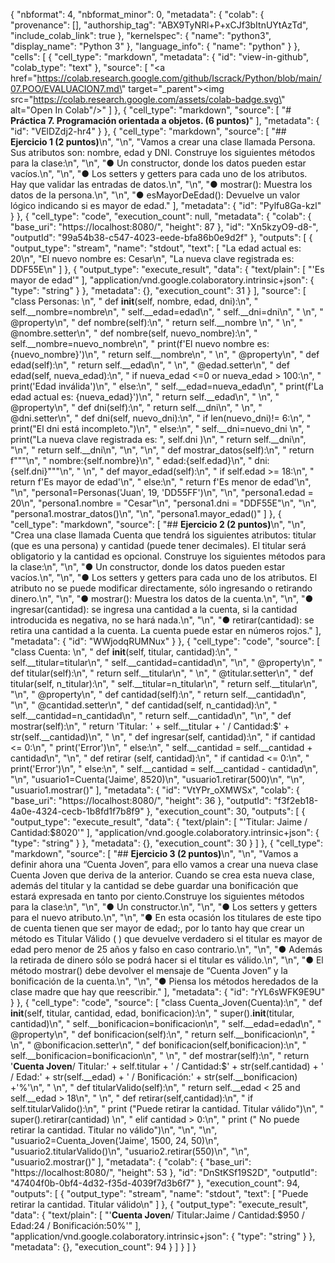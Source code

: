{
  "nbformat": 4,
  "nbformat_minor": 0,
  "metadata": {
    "colab": {
      "provenance": [],
      "authorship_tag": "ABX9TyNRl+P+xCJf3bItnUYtAzTd",
      "include_colab_link": true
    },
    "kernelspec": {
      "name": "python3",
      "display_name": "Python 3"
    },
    "language_info": {
      "name": "python"
    }
  },
  "cells": [
    {
      "cell_type": "markdown",
      "metadata": {
        "id": "view-in-github",
        "colab_type": "text"
      },
      "source": [
        "<a href=\"https://colab.research.google.com/github/Iscrack/Python/blob/main/07.POO/EVALUACION7.md\" target=\"_parent\"><img src=\"https://colab.research.google.com/assets/colab-badge.svg\" alt=\"Open In Colab\"/></a>"
      ]
    },
    {
      "cell_type": "markdown",
      "source": [
        "# **Práctica 7. Programación orientada a objetos. (6 puntos)**"
      ],
      "metadata": {
        "id": "VElDZdj2-hr4"
      }
    },
    {
      "cell_type": "markdown",
      "source": [
        "## **Ejercicio 1 (2 puntos)**\n",
        "\n",
        "Vamos a crear una clase llamada Persona. Sus atributos son: nombre, edad y DNI. Construye los siguientes métodos para la clase:\n",
        "\n",
        "● Un constructor, donde los datos pueden estar vacíos.\n",
        "\n",
        "● Los setters y getters para cada uno de los atributos. Hay que validar las entradas de datos.\n",
        "\n",
        "● mostrar(): Muestra los datos de la persona.\n",
        "\n",
        "● esMayorDeEdad(): Devuelve un valor lógico indicando si es mayor de edad."
      ],
      "metadata": {
        "id": "Pylfu8Ga-kzl"
      }
    },
    {
      "cell_type": "code",
      "execution_count": null,
      "metadata": {
        "colab": {
          "base_uri": "https://localhost:8080/",
          "height": 87
        },
        "id": "Xn5kzyO9-d8-",
        "outputId": "99a54b38-c547-4023-eede-bfa86b0e9d2f"
      },
      "outputs": [
        {
          "output_type": "stream",
          "name": "stdout",
          "text": [
            "La edad actual es: 20\n",
            "El nuevo nombre es: Cesar\n",
            "La nueva clave registrada es:  DDF55E\n"
          ]
        },
        {
          "output_type": "execute_result",
          "data": {
            "text/plain": [
              "'Es mayor de edad'"
            ],
            "application/vnd.google.colaboratory.intrinsic+json": {
              "type": "string"
            }
          },
          "metadata": {},
          "execution_count": 31
        }
      ],
      "source": [
        "class Personas: \n",
        "  def __init__(self, nombre, edad, dni):\n",
        "    self.__nombre=nombre\n",
        "    self.__edad=edad\n",
        "    self.__dni=dni\n",
        "    \n",
        "  @property\n",
        "  def nombre(self):\n",
        "    return self.__nombre  \n",
        " \n",
        "  @nombre.setter\n",
        "  def nombre(self, nuevo_nombre):\n",
        "    self.__nombre=nuevo_nombre\n",
        "    print(f'El nuevo nombre es: {nuevo_nombre}')\n",
        "    return self.__nombre\n",
        "  \n",
        "  @property\n",
        "  def edad(self):\n",
        "    return self.__edad\n",
        "  \n",
        "  @edad.setter\n",
        "  def edad(self, nueva_edad):\n",
        "    if nueva_edad <=0 or nueva_edad > 100:\n",
        "      print('Edad inválida')\n",
        "    else:\n",
        "      self.__edad=nueva_edad\n",
        "      print(f'La edad actual es: {nueva_edad}')\n",
        "    return self.__edad\n",
        "    \n",
        "  @property\n",
        "  def dni(self):\n",
        "    return self.__dni\n",
        " \n",
        "  @dni.setter\n",
        "  def dni(self, nuevo_dni):\n",
        "    if len(nuevo_dni)!= 6:\n",
        "      print(\"El dni está incompleto.\")\n",
        "    else:\n",
        "      self.__dni=nuevo_dni \n",
        "      print(\"La nueva clave registrada es: \", self.dni )\n",
        "    return self.__dni\n",
        "\n",
        "    return self.__dni\n",
        "\n",
        "\n",
        "  def mostrar_datos(self):\n",
        "    return f\"\"\"\n",
        "    nombre:{self.nombre}\n",
        "    edad:{self.edad}\n",
        "    dni:{self.dni}\"\"\"\n",
        " \n",
        "  def mayor_edad(self):\n",
        "    if self.edad >= 18:\n",
        "      return f'Es mayor de edad'\n",
        "    else:\n",
        "      return f'Es menor de edad'\n",
        "\n",
        "persona1=Personas('Juan', 19, 'DD55FF')\n",
        "\n",
        "persona1.edad = 20\n",
        "persona1.nombre = \"Cesar\"\n",
        "persona1.dni = \"DDF55E\"\n",
        "\n",
        "persona1.mostrar_datos()\n",
        "\n",
        "persona1.mayor_edad()"
      ]
    },
    {
      "cell_type": "markdown",
      "source": [
        "## **Ejercicio 2 (2 puntos)**\n",
        "\n",
        "Crea una clase llamada Cuenta que tendrá los siguientes atributos: titular (que es una persona) y cantidad (puede tener decimales). El titular será obligatorio y la cantidad es opcional. Construye los siguientes métodos para la clase:\n",
        "\n",
        "● Un constructor, donde los datos pueden estar vacíos.\n",
        "\n",
        "● Los setters y getters para cada uno de los atributos. El atributo no se puede modificar directamente, sólo ingresando o retirando dinero.\n",
        "\n",
        "● mostrar(): Muestra los datos de la cuenta.\n",
        "\n",
        "● ingresar(cantidad): se ingresa una cantidad a la cuenta, si la cantidad introducida es negativa, no se hará nada.\n",
        "\n",
        "● retirar(cantidad): se retira una cantidad a la cuenta. La cuenta puede estar en números rojos."
      ],
      "metadata": {
        "id": "WWjodqRUMNux"
      }
    },
    {
      "cell_type": "code",
      "source": [
        "class Cuenta: \n",
        "  def __init__(self, titular, cantidad):\n",
        "    self.__titular=titular\n",
        "    self.__cantidad=cantidad\n",
        "\n",
        "  @property\n",
        "  def titular(self):\n",
        "    return self.__titular\n",
        "  \n",
        "  @titular.setter\n",
        "  def titular(self, n_titular):\n",
        "    self.__titular=n_titular\n",
        "    return self.__titular\n",
        "\n",
        "  @property\n",
        "  def cantidad(self):\n",
        "    return self.__cantidad\n",
        "\n",
        "  @cantidad.setter\n",
        "  def cantidad(self, n_cantidad):\n",
        "    self.__cantidad=n_cantidad\n",
        "    return self.__cantidad\n",
        "\n",
        "  def mostrar(self):\n",
        "    return 'Titular: ' + self.__titular + ' / Cantidad:$' + str(self.__cantidad)\n",
        "  \n",
        "  def ingresar(self, cantidad):\n",
        "    if cantidad <= 0:\n",
        "      print('Error')\n",
        "    else:\n",
        "      self.__cantidad = self.__cantidad + cantidad\n",
        "\n",
        "  def retirar (self, cantidad):\n",
        "    if cantidad <= 0:\n",
        "      print('Error')\n",
        "    else:\n",
        "      self.__cantidad = self.__cantidad - cantidad\n",
        "\n",
        "usuario1=Cuenta('Jaime', 8520)\n",
        "usuario1.retirar(500)\n",
        "\n",
        "usuario1.mostrar()"
      ],
      "metadata": {
        "id": "VtYPr_oXMWSx",
        "colab": {
          "base_uri": "https://localhost:8080/",
          "height": 36
        },
        "outputId": "f3f2eb18-4a0e-4324-cecb-1b8fd1f7b8f9"
      },
      "execution_count": 30,
      "outputs": [
        {
          "output_type": "execute_result",
          "data": {
            "text/plain": [
              "'Titular: Jaime / Cantidad:$8020'"
            ],
            "application/vnd.google.colaboratory.intrinsic+json": {
              "type": "string"
            }
          },
          "metadata": {},
          "execution_count": 30
        }
      ]
    },
    {
      "cell_type": "markdown",
      "source": [
        "## **Ejercicio 3 (2 puntos)**\n",
        "\n",
        "Vamos a definir ahora una “Cuenta Joven”, para ello vamos a crear una nueva clase Cuenta Joven que deriva de la anterior. Cuando se crea esta nueva clase, además del titular y la cantidad se debe guardar una bonificación que estará expresada en tanto por ciento.Construye los siguientes métodos para la clase:\n",
        "\n",
        "● Un constructor.\n",
        "\n",
        "● Los setters y getters para el nuevo atributo.\n",
        "\n",
        "● En esta ocasión los titulares de este tipo de cuenta tienen que ser mayor de edad;, por lo tanto hay que crear un método es Titular Válido ( ) que devuelve verdadero si el titular es mayor de edad pero menor de 25 años y falso en caso contrario.\n",
        "\n",
        "● Además la retirada de dinero sólo se podrá hacer si el titular es válido.\n",
        "\n",
        "● El método mostrar() debe devolver el mensaje de “Cuenta Joven” y la bonificación de la cuenta.\n",
        "\n",
        "● Piensa los métodos heredados de la clase madre que hay que reescribir."
      ],
      "metadata": {
        "id": "rYL6sWFK9E9U"
      }
    },
    {
      "cell_type": "code",
      "source": [
        "class Cuenta_Joven(Cuenta):\n",
        "  def __init__(self, titular, cantidad, edad, bonificacion):\n",
        "    super().__init__(titular, cantidad)\n",
        "    self.__bonificacion=bonificacion\n",
        "    self.__edad=edad\n",
        "  @property\n",
        "  def bonificacion(self):\n",
        "    return self.__bonificacion\n",
        "  \n",
        "  @bonificacion.setter\n",
        "  def bonificacion(self,bonificacion):\n",
        "    self.__bonificacion=bonificacion\n",
        "  \n",
        "  def mostrar(self):\n",
        "    return '**Cuenta Joven**/ Titular:' + self.titular + ' / Cantidad:$' + str(self.cantidad) + ' / Edad:' + str(self.__edad) + ' / Bonificación:' + str(self.__bonificacion) +'%'\n",
        "  \n",
        "  def titularValido(self):\n",
        "    return self.__edad < 25 and self.__edad > 18\n",
        "  \n",
        "  def retirar(self,cantidad):\n",
        "    if self.titularValido():\n",
        "      print (\"Puede retirar la cantidad. Titular válido\")\n",
        "      super().retirar(cantidad) \n",
        "    elif cantidad > 0:\n",
        "      print (\" No puede retirar la cantidad. Titular no válido\")\n",
        "\n",
        "\n",
        "usuario2=Cuenta_Joven('Jaime', 1500, 24, 50)\n",
        "usuario2.titularValido()\n",
        "usuario2.retirar(550)\n",
        "\n",
        "usuario2.mostrar()"
      ],
      "metadata": {
        "colab": {
          "base_uri": "https://localhost:8080/",
          "height": 53
        },
        "id": "DnStKSf19S2D",
        "outputId": "47404f0b-0bf4-4d32-f35d-4039f7d3b6f7"
      },
      "execution_count": 94,
      "outputs": [
        {
          "output_type": "stream",
          "name": "stdout",
          "text": [
            "Puede retirar la cantidad. Titular válido\n"
          ]
        },
        {
          "output_type": "execute_result",
          "data": {
            "text/plain": [
              "'**Cuenta Joven**/ Titular:Jaime / Cantidad:$950 / Edad:24 / Bonificación:50%'"
            ],
            "application/vnd.google.colaboratory.intrinsic+json": {
              "type": "string"
            }
          },
          "metadata": {},
          "execution_count": 94
        }
      ]
    }
  ]
}